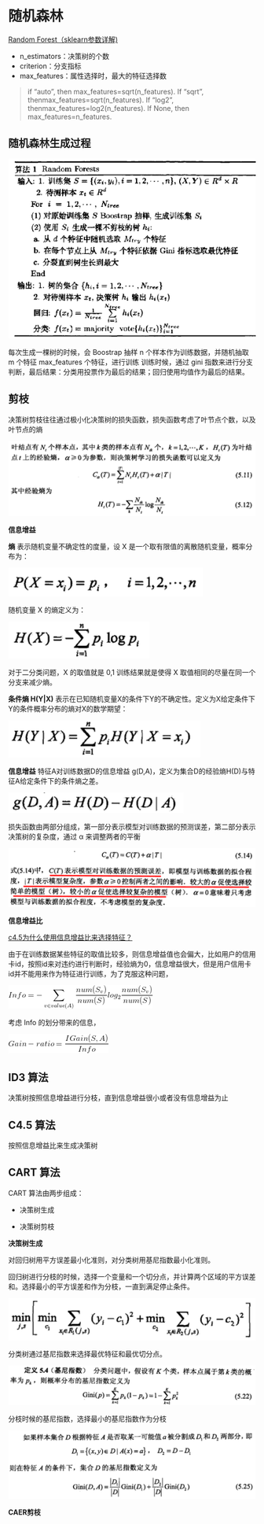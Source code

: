 
#  随机森林

[ Random Forest（sklearn参数详解)](http://blog.csdn.net/u012102306/article/details/52228516)

- n_estimators：决策树的个数
- criterion：分支指标
- max_features：属性选择时，最大的特征选择数

> if “auto”, then max_features=sqrt(n_features).
If “sqrt”, thenmax_features=sqrt(n_features).
If “log2”, thenmax_features=log2(n_features).
If None, then max_features=n_features.


##  随机森林生成过程

![enter description here][1]

每次生成一棵树的时候，会 Boostrap 抽样 n 个样本作为训练数据，并随机抽取 m 个特征 max_features 个特征，进行训练
训练时候，通过 gini 指数来进行分支判断，最后结果：分类用投票作为最后的结果；回归使用均值作为最后的结果。

##  剪枝

决策树剪枝往往通过极小化决策树的损失函数，损失函数考虑了叶节点个数，以及叶节点的熵

![enter description here][2]


**信息增益**

**熵** 表示随机变量不确定性的度量，设 X 是一个取有限值的离散随机变量，概率分布为：

![enter description here][3]

随机变量 X 的熵定义为：

![enter description here][4]

对于二分类问题，X 的取值就是 0,1 训练结果就是使得 X 取值相同的尽量在同一个分支来减少熵。

**条件熵 H(Y|X)** 表示在已知随机变量X的条件下Y的不确定性。定义为X给定条件下Y的条件概率分布的熵对X的数学期望：

![enter description here][5]

**信息增益** 特征A对训练数据D的信息增益 g(D,A)，定义为集合D的经验熵H(D)与特征A给定条件下的条件熵之差。

![enter description here][6]

损失函数由两部分组成，第一部分表示模型对训练数据的预测误差，第二部分表示决策树的复杂度，通过 α 来调整两者的平衡

![enter description here][7]


**信息增益比**

[c4.5为什么使用信息增益比来选择特征？](https://www.zhihu.com/question/22928442)

由于在训练数据某些特征的取值比较多，则信息增益值也会偏大，比如用户的信用卡id，按照id来对违约进行判断时，经验熵为0，信息增益很大，但是用户信用卡id并不能用来作为特征进行训练，为了克服这种问题，

![enter description here][8]

考虑 Info 的划分带来的信息，

![enter description here][9]


##  ID3 算法

决策树按照信息增益进行分枝，直到信息增益很小或者没有信息增益为止

##  C4.5 算法

按照信息增益比来生成决策树

## CART 算法

CART 算法由两步组成：

- 决策树生成

- 决策树剪枝

**决策树生成**

对回归树用平方误差最小化准则，对分类树用基尼指数最小化准则。

回归树进行分枝的时候，选择一个变量和一个切分点，并计算两个区域的平方误差和。选择最小的平方误差和作为分枝，一直到满足停止条件。

![enter description here][10]

分类树通过基尼指数来选择最优特征和最优切分点。

![enter description here][11]

分枝时候的基尼指数，选择最小的基尼指数作为分枝

![enter description here][12]

**CAER剪枝**


  [1]: ./images/1492449688548.jpg "1492449688548"
  [2]: ./images/1492522554921.jpg "1492522554921"
  [3]: ./images/1492503474449.jpg "1492503474449"
  [4]: ./images/1492504920229.jpg "1492504920229"
  [5]: ./images/1492505249709.jpg "1492505249709"
  [6]: ./images/1492505520321.jpg "1492505520321"
  [7]: ./images/1492522641209.jpg "1492522641209"
  [8]: ./images/1492522045248.jpg "1492522045248"
  [9]: ./images/1492522080091.jpg "1492522080091"
  [10]: ./images/1492523824746.jpg "1492523824746"
  [11]: ./images/1492523872066.jpg "1492523872066"
  [12]: ./images/1492523924057.jpg "1492523924057"